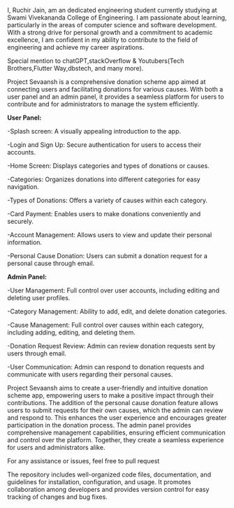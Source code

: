 I, Ruchir Jain, am an dedicated engineering student currently studying at Swami Vivekananda College of Engineering. I am passionate about learning, particularly in the areas of computer science and software development. With a strong drive for personal growth and a commitment to academic excellence, I am confident in my ability to contribute to the field of engineering and achieve my career aspirations.

Special mention to chatGPT,stackOverflow & Youtubers(Tech Brothers,Flutter Way,dbstech, and many more).

Project Sevaansh is a comprehensive donation scheme app aimed at connecting users and facilitating donations for various causes. With both a user panel and an admin panel, it provides a seamless platform for users to contribute and for administrators to manage the system efficiently.

**User Panel:**

-Splash screen: A visually appealing introduction to the app.

-Login and Sign Up: Secure authentication for users to access their accounts.

-Home Screen: Displays categories and types of donations or causes.

-Categories: Organizes donations into different categories for easy navigation.

-Types of Donations: Offers a variety of causes within each category.

-Card Payment: Enables users to make donations conveniently and securely.

-Account Management: Allows users to view and update their personal information.

-Personal Cause Donation: Users can submit a donation request for a personal cause through email.


**Admin Panel:**

-User Management: Full control over user accounts, including editing and deleting user profiles.

-Category Management: Ability to add, edit, and delete donation categories.

-Cause Management: Full control over causes within each category, including adding, editing, and deleting them.

-Donation Request Review: Admin can review donation requests sent by users through email.

-User Communication: Admin can respond to donation requests and communicate with users regarding their personal causes.

Project Sevaansh aims to create a user-friendly and intuitive donation scheme app, empowering users to make a positive impact through their contributions. The addition of the personal cause donation feature allows users to submit requests for their own causes, which the admin can review and respond to. This enhances the user experience and encourages greater participation in the donation process. The admin panel provides comprehensive management capabilities, ensuring efficient communication and control over the platform. Together, they create a seamless experience for users and administrators alike.

For any assistance or issues, feel free to pull request

The repository includes well-organized code files, documentation, and guidelines for installation, configuration, and usage. It promotes collaboration among developers and provides version control for easy tracking of changes and bug fixes.
